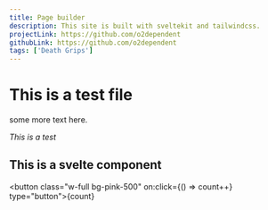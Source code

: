 ```yaml
---
title: Page builder
description: This site is built with sveltekit and tailwindcss.
projectLink: https://github.com/o2dependent
githubLink: https://github.com/o2dependent
tags: ['Death Grips']
---
```


# This is a test file

some more text here.

_This is a test_

## This is a svelte component

<script>
	let count = 0;
</script>

<button class="w-full bg-pink-500" on:click={() => count++} type="button">{count}</button>
